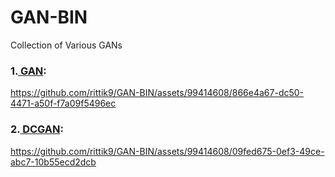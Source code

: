 # GAN-BIN
Collection of Various GANs<br>
### 1.[ GAN](https://arxiv.org/pdf/1406.2661.pdf): <br>

https://github.com/rittik9/GAN-BIN/assets/99414608/866e4a67-dc50-4471-a50f-f7a09f5496ec

### 2.[ DCGAN](https://arxiv.org/pdf/1511.06434.pdf): <br>



https://github.com/rittik9/GAN-BIN/assets/99414608/09fed675-0ef3-49ce-abc7-10b55ecd2dcb

